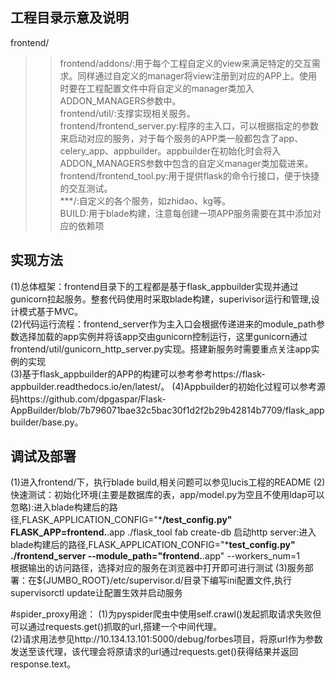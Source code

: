 工程目录示意及说明<br>
----

frontend/<br>
>>frontend/addons/:用于每个工程自定义的view来满足特定的交互需求。同样通过自定义的manager将view注册到对应的APP上。使用时要在工程配置文件中将自定义的manager类加入ADDON_MANAGERS参数中。<br>
>>frontend/util/:支撑实现相关服务。<br>
>>frontend/frontend_server.py:程序的主入口，可以根据指定的参数来启动对应的服务，对于每个服务的APP类一般都包含了app、celery_app、appbuilder。appbuilder在初始化时会将入ADDON_MANAGERS参数中包含的自定义manager类加载进来。
>>frontend/frontend_tool.py:用于提供flask的命令行接口，便于快捷的交互测试。<br>
>>***/:自定义的各个服务，如zhidao、kg等。<br>
>>BUILD:用于blade构建，注意每创建一项APP服务需要在其中添加对应的依赖项


实现方法
-----

(1)总体框架：frontend目录下的工程都是基于flask_appbuilder实现并通过gunicorn拉起服务。整套代码使用时采取blade构建，superivisor运行和管理,设计模式基于MVC。<br>
(2)代码运行流程：frontend_server作为主入口会根据传递进来的module_path参数选择加载的app实例并将该app交由gunicorn控制运行，这里gunicorn通过frontend/util/gunicorn_http_server.py实现。搭建新服务时需要重点关注app实例的实现<br>
(3)基于flask_appbuilder的APP的构建可以参考参考https://flask-appbuilder.readthedocs.io/en/latest/。
(4)Appbuilder的初始化过程可以参考源码https://github.com/dpgaspar/Flask-AppBuilder/blob/7b796071bae32c5bac30f1d2f2b29b42814b7709/flask_appbuilder/base.py。

调试及部署
-----

(1)进入frontend/下，执行blade build,相关问题可以参见lucis工程的README
(2)快速测试：初始化环境(主要是数据库的表，app/model.py为空且不使用ldap可以忽略):进入blade构建后的路径,FLASK_APPLICATION_CONFIG="***/test_config.py" FLASK_APP=frontend.**.app ./flask_tool fab create-db
    启动http
            server:进入blade构建后的路径,FLASK_APPLICATION_CONFIG="***test_config.py"
                                                                                     ./frontend_server                                                                                  --module_path="frontend.**.app"
                                                                                               --workers_num=1<br>
    根据输出的访问路径，选择对应的服务在浏览器中打开即可进行测试
(3)服务部署：在${JUMBO_ROOT}/etc/supervisor.d/目录下编写ini配置文件,执行supervisorctl update让配置生效并启动服务

    
#spider_proxy用途：
(1)为pyspider爬虫中使用self.crawl()发起抓取请求失败但可以通过requests.get()抓取的url,搭建一个中间代理。<br>
(2)请求用法参见http://10.134.13.101:5000/debug/forbes项目，将原url作为参数发送至该代理，该代理会将原请求的url通过requests.get()获得结果并返回response.text。<br>
